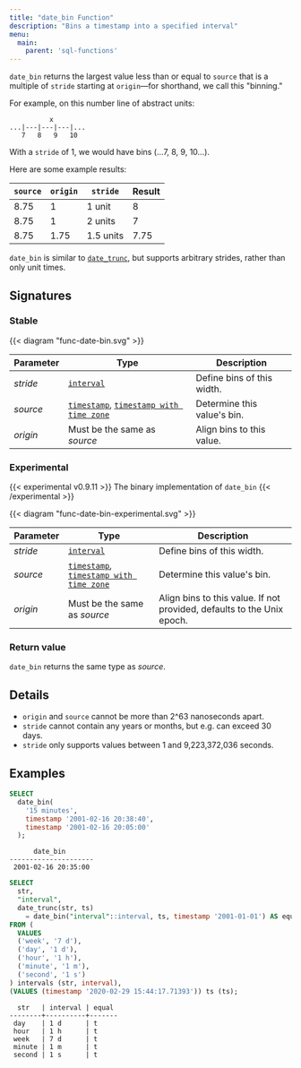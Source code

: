 ```yaml
---
title: "date_bin Function"
description: "Bins a timestamp into a specified interval"
menu:
  main:
    parent: 'sql-functions'
---
```


`date_bin` returns the largest value less than or equal to `source` that is a
multiple of `stride` starting at `origin`––for shorthand, we call this
"binning."

For example, on this number line of abstract units:

```nofmt
          x
...|---|---|---|...
   7   8   9   10
```

With a `stride` of 1, we would have bins (...7, 8, 9, 10...).

Here are some example results:

`source` | `origin` | `stride`  | Result
---------|----------|-----------|-------
8.75     | 1        | 1 unit    | 8
8.75     | 1        | 2 units   | 7
8.75     | 1.75     | 1.5 units | 7.75

`date_bin` is similar to [`date_trunc`], but supports arbitrary
strides, rather than only unit times.

## Signatures

### Stable

{{< diagram "func-date-bin.svg" >}}

Parameter | Type | Description
----------|------|------------
_stride_ | [`interval`] | Define bins of this width.
_source_ | [`timestamp`], [`timestamp with time zone`] | Determine this value's bin.
_origin_ | Must be the same as _source_ | Align bins to this value.

### Experimental

{{< experimental v0.9.11 >}}
The binary implementation of `date_bin`
{{< /experimental >}}

{{< diagram "func-date-bin-experimental.svg" >}}

Parameter | Type | Description
----------|------|------------
_stride_ | [`interval`] | Define bins of this width.
_source_ | [`timestamp`], [`timestamp with time zone`] | Determine this value's bin.
_origin_ | Must be the same as _source_ | Align bins to this value. If not provided, defaults to the Unix epoch.

### Return value

`date_bin` returns the same type as _source_.

## Details

- `origin` and `source` cannot be more than 2^63 nanoseconds apart.
- `stride` cannot contain any years or months, but e.g. can exceed 30 days.
- `stride` only supports values between 1 and 9,223,372,036 seconds.

## Examples

```sql
SELECT
  date_bin(
    '15 minutes',
    timestamp '2001-02-16 20:38:40',
    timestamp '2001-02-16 20:05:00'
  );
```
```nofmt
      date_bin
---------------------
 2001-02-16 20:35:00
```

```sql
SELECT
  str,
  "interval",
  date_trunc(str, ts)
    = date_bin("interval"::interval, ts, timestamp '2001-01-01') AS equal
FROM (
  VALUES
  ('week', '7 d'),
  ('day', '1 d'),
  ('hour', '1 h'),
  ('minute', '1 m'),
  ('second', '1 s')
) intervals (str, interval),
(VALUES (timestamp '2020-02-29 15:44:17.71393')) ts (ts);
```
```nofmt
  str   | interval | equal
--------+----------+-------
 day    | 1 d      | t
 hour   | 1 h      | t
 week   | 7 d      | t
 minute | 1 m      | t
 second | 1 s      | t
```

[`date_trunc`]: ../date-trunc
[`interval`]: ../../types/interval
[`timestamp`]: ../../types/timestamp
[`timestamp with time zone`]: ../../types/timestamptz
